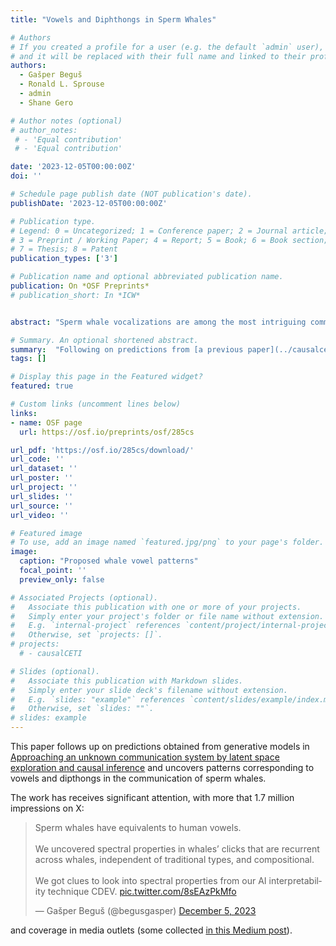 ```yaml
---
title: "Vowels and Diphthongs in Sperm Whales"

# Authors
# If you created a profile for a user (e.g. the default `admin` user), write the username (folder name) here
# and it will be replaced with their full name and linked to their profile.
authors:
  - Gašper Beguš
  - Ronald L. Sprouse
  - admin
  - Shane Gero

# Author notes (optional)
# author_notes:
 # - 'Equal contribution'
 # - 'Equal contribution'

date: '2023-12-05T00:00:00Z'
doi: ''

# Schedule page publish date (NOT publication's date).
publishDate: '2023-12-05T00:00:00Z'

# Publication type.
# Legend: 0 = Uncategorized; 1 = Conference paper; 2 = Journal article;
# 3 = Preprint / Working Paper; 4 = Report; 5 = Book; 6 = Book section;
# 7 = Thesis; 8 = Patent
publication_types: ['3']

# Publication name and optional abbreviated publication name.
publication: On *OSF Preprints*
# publication_short: In *ICW*


abstract: "Sperm whale vocalizations are among the most intriguing communication systems in the animal kingdom. Traditionally, sperm whale codas, or groups of clicks, have been primarily analyzed in terms of the number of clicks and their inter-click timing. This paper argues that acoustic properties of clicks in codas are likely meaningful and actively controlled by whales. We present a visualization technique that allows us to describe several previously unobserved patterns. We argue that sperm whale codas are on many levels analogous to human vowels and diphthongs: vowel duration and pitch correspond to the number of clicks and their timing (traditional coda types), while spectral properties of clicks correspond to formants in human vowels. We identify two recurrent patterns that appear across individual sperm whales: the a-coda vowel and i-coda vowel. Both coda vowels are possible of different traditional coda types. Our discovery thus suggests that codas are highly compositional. We also show that sperm whales have diphthongal patterns on individual codas: rising, falling, rising-falling and falling-rising formant patterns are observed. Finally, we control for whale movement and present several pieces of evidence suggesting that the observed patterns are not artifacts, but are actively controlled by sperm whales. We also show that the two coda vowels (the a-vowel and i-vowel) are actively exchanged by sperm whales in dialogues. The uncovered spectral properties suggest that codas are highly compositional, more informative, and more complex than previously thought."

# Summary. An optional shortened abstract.
summary:  "Following on predictions from [a previous paper](../causalceti), we propose that Sperm Whales utilize analogues to human vowels in their communication."
tags: []

# Display this page in the Featured widget?
featured: true

# Custom links (uncomment lines below)
links:
- name: OSF page
  url: https://osf.io/preprints/osf/285cs

url_pdf: 'https://osf.io/285cs/download/'
url_code: ''
url_dataset: ''
url_poster: ''
url_project: ''
url_slides: ''
url_source: ''
url_video: ''

# Featured image
# To use, add an image named `featured.jpg/png` to your page's folder.
image:
  caption: "Proposed whale vowel patterns"
  focal_point: ''
  preview_only: false

# Associated Projects (optional).
#   Associate this publication with one or more of your projects.
#   Simply enter your project's folder or file name without extension.
#   E.g. `internal-project` references `content/project/internal-project/index.md`.
#   Otherwise, set `projects: []`.
# projects:
  # - causalCETI

# Slides (optional).
#   Associate this publication with Markdown slides.
#   Simply enter your slide deck's filename without extension.
#   E.g. `slides: "example"` references `content/slides/example/index.md`.
#   Otherwise, set `slides: ""`.
# slides: example
---
```



This paper follows up on predictions obtained from generative models in [Approaching an unknown communication system by latent space exploration and causal inference](../causalceti) and uncovers patterns corresponding to vowels and dipthongs in
the communication of sperm whales.

The work has receives significant attention, with more that 1.7 million impressions on X:
<blockquote class="twitter-tweet"><p lang="en" dir="ltr">Sperm whales have equivalents to human vowels.<br><br>We uncovered spectral properties in whales’ clicks that are recurrent across whales, independent of traditional types, and compositional.<br><br>We got clues to look into spectral properties from our AI interpretability technique CDEV. <a href="https://t.co/8sEAzPkMfo">pic.twitter.com/8sEAzPkMfo</a></p>&mdash; Gašper Beguš (@begusgasper) <a href="https://twitter.com/begusgasper/status/1732069051512598797?ref_src=twsrc%5Etfw">December 5, 2023</a></blockquote> <script async src="https://platform.twitter.com/widgets.js" charset="utf-8"></script> 

and coverage in media outlets (some collected [in this Medium post](https://medium.com/@InnovateForge/whale-language-ai-breakthrough-c2728eecc8fe)).

